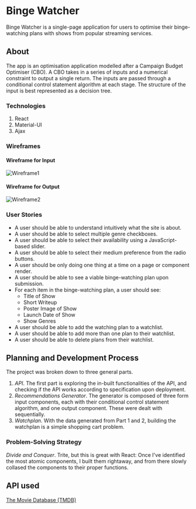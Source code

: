 # Binge Watcher

Binge Watcher is a single-page application for users to optimise their binge-watching plans with shows from popular streaming services.

## About

The app is an optimisation application modelled after a Campaign Budget Optimiser (CBO). A CBO takes in a series of inputs and a numerical constraint to output a single return.
The inputs are passed through a conditional control statement algorithm at each stage.
The structure of the input is best represented as a decision tree.

### Technologies

1. React
1. Material-UI
1. Ajax

### Wireframes

#### Wireframe for Input
![Wireframe1](https://raw.githubusercontent.com/weejerrick/binge-watcher/main/binge-watcher-app/public/input.png)

#### Wireframe for Output
![Wireframe2](https://raw.githubusercontent.com/weejerrick/binge-watcher/main/binge-watcher-app/public/output.png)

### User Stories

* A user should be able to understand intuitively what the site is about.
* A user should be able to select multiple genre checkboxes.
* A user should be able to select their availability using a JavaScript-based slider.
* A user should be able to select their medium preference from the radio buttons.
* A user should be only doing one thing at a time on a page or component render. 
* A user should be able to see a viable binge-watching plan upon submission.
* For each item in the binge-watching plan, a user should see:
    * Title of Show
    * Short Writeup
    * Poster Image of Show
    * Launch Date of Show
    * Show Genres
* A user should be able to add the watching plan to a watchlist.
* A user should be able to add more than one plan to their watchlist. 
* A user should be able to delete plans from their watchlist. 

## Planning and Development Process

The project was broken down to three general parts. 
1. _API_. The first part is exploring the in-built functionalities of the API, and checking if the API works according to specification upon deployment.
1. _Recommendations Generator_. The generator is composed of three form input components, each with their conditional control statement algorithm, and one output component. These were dealt with sequentially. 
1. _Watchplan_. With the data generated from Part 1 and 2, building the watchplan is a simple shopping cart problem.  

### Problem-Solving Strategy

_Divide and Conquer_. Trite, but this is great with React: Once I've identified the most atomic components, I built them rightaway, and from there slowly collased the components to their proper functions.

## API used

[The Movie Database (TMDB)](https://www.themoviedb.org/documentation/api)
